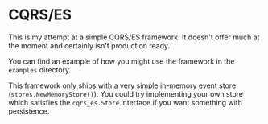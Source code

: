 # CQRS/ES

This is my attempt at a simple CQRS/ES framework. It doesn't offer much
at the moment and certainly isn't production ready.

You can find an example of how you might use the framework in the
`examples` directory.

This framework only ships with a very simple in-memory event store
(`stores.NewMemoryStore()`). You could try implementing your own store
which satisfies the `cqrs_es.Store` interface if you want something
with persistence.
